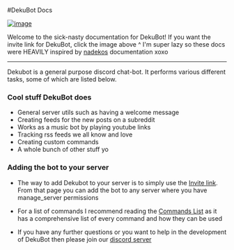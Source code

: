 #DekuBot Docs

[![image][image]](https://discordapp.com/oauth2/authorize?client_id=282126217275244545&scope=bot&permissions=2146954327)

Welcome to the sick-nasty documentation for DekuBot!
If you want the invite link for DekuBot, click the image above ^
I'm super lazy so these docs were HEAVILY inspired by [nadekos](https://github.com/Kwoth/NadekoBot) documentation xoxo

---
Dekubot is a general purpose discord chat-bot. It performs various different tasks, some of which are listed below.

### Cool stuff DekuBot does

* General server utils such as having a welcome message
* Creating feeds for the new posts on a subreddit
* Works as a music bot by playing youtube links
* Tracking rss feeds we all know and love
* Creating custom commands
* A whole bunch of other stuff yo

### Adding the bot to your server

* The way to add Dekubot to your server is to simply use the [Invite link](https://discordapp.com/oauth2/authorize?client_id=282126217275244545&scope=bot&permissions=2146954327). From that page you can add the bot to any server where you have manage_server permissions 

* For a list of commands I recommend reading the [Commands List](CommandsList.md) as it has a comprehensive list of every command and how they can be used

* If you have any further questions or you want to help in the development of DekuBot then please join our [discord server](https://discord.gg/we8bdxJ)

[image]: https://cdn.discordapp.com/attachments/239909519134687232/284633911856857088/ghbannerv3.png